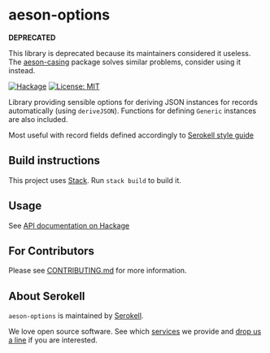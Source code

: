 aeson-options
=============

**DEPRECATED**

This library is deprecated because its maintainers considered it useless.
The [aeson-casing](https://hackage.haskell.org/package/aeson-casing) package solves similar problems, consider using it instead.

[![Hackage](https://img.shields.io/hackage/v/aeson-options.svg)](https://hackage.haskell.org/package/aeson-options)
[![License: MIT](https://img.shields.io/badge/License-MIT-yellow.svg)](https://opensource.org/licenses/MIT)

Library providing sensible options for deriving JSON instances for records
automatically (using `deriveJSON`). Functions for defining `Generic` instances
are also included.

Most useful with record fields defined accordingly to [Serokell style
guide](https://github.com/serokell/serokell-util/blob/master/serokell-style.md)

## Build instructions

This project uses [Stack](https://docs.haskellstack.org/en/stable/README/).
Run `stack build` to build it.

## Usage

See [API documentation on Hackage](https://hackage.haskell.org/package/aeson-options)

## For Contributors

Please see [CONTRIBUTING.md](CONTRIBUTING.md) for more information.

## About Serokell

`aeson-options` is maintained by [Serokell](https://serokell.io/).

We love open source software.
See which [services](https://serokell.io/#services) we provide and [drop us a line](mailto:hi@serokell.io) if you are interested.
